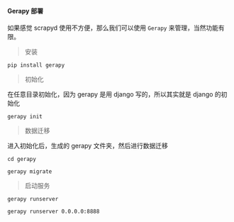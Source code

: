 #### Gerapy 部署

如果感觉 scrapyd 使用不方便，那么我们可以使用 `Gerapy` 来管理，当然功能有限。

> 安装 

`pip install gerapy`

> 初始化

在任意目录初始化，因为 gerapy 是用 django 写的，所以其实就是 django 的初始化

`gerapy init`

> 数据迁移

进入初始化后，生成的 gerapy 文件夹，然后进行数据迁移

`cd gerapy`

`gerapy migrate`

> 启动服务

`gerapy runserver`

`gerapy runserver 0.0.0.0:8888`